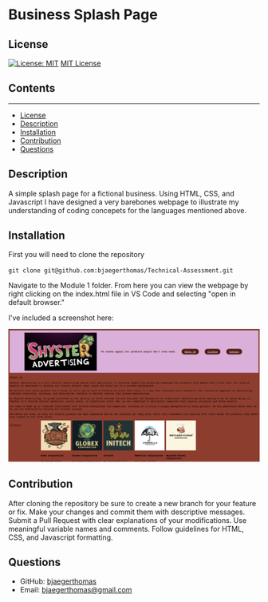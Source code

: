 # Business Splash Page

  ## License
  
  [![License: MIT](https://img.shields.io/badge/License-MIT-yellow.svg)](https://opensource.org/licenses/MIT)
  [MIT License](https://opensource.org/licenses/MIT)

  ## Contents
  ---------

  - [License](#license)
  - [Description](#description)
  - [Installation](#installation)
  - [Contribution](#contribution)
  - [Questions](#questions)

  ## Description

  A simple splash page for a fictional business. Using HTML, CSS, and Javascript I have designed a very barebones webpage to illustrate my understanding of coding concepets for the languages mentioned above.

  ## Installation

  First you will need to clone the repository

  `` git clone git@github.com:bjaegerthomas/Technical-Assessment.git ``

  Navigate to the Module 1 folder. From here you can view the webpage by right clicking on the index.html file in VS Code and selecting "open in default browser."

  I've included a screenshot here:

  ![screenshot of splash page](./assets/images/splash.png)

  ## Contribution

  After cloning the repository be sure to create a new branch for your feature or fix.
  Make your changes and commit them with descriptive messages.
  Submit a Pull Request with clear explanations of your modifications.
  Use meaningful variable names and comments.
  Follow guidelines for HTML, CSS, and Javascript formatting.

  ## Questions

  - GitHub: [bjaegerthomas](https://github.com/bjaegerthomas)
  - Email: bjaegerthomas@gmail.com